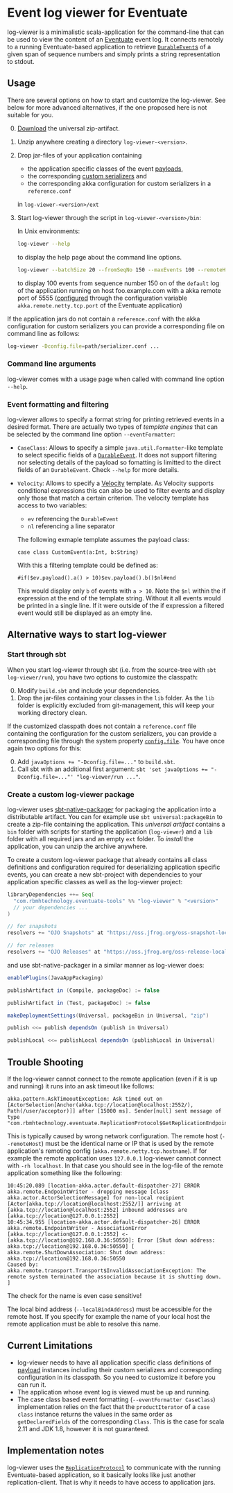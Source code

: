 Event log viewer for Eventuate
==============================

log-viewer is a minimalistic scala-application for the command-line that can be used to view the
content of an [Eventuate](https://github.com/RBMHTechnology/eventuate) event log. It connects remotely to a running
Eventuate-based application to retrieve 
[`DurableEvent`s](http://rbmhtechnology.github.io/eventuate/latest/api/index.html#com.rbmhtechnology.eventuate.DurableEvent)
of a given span of sequence numbers and simply prints a string representation to stdout.

Usage
-----

There are several options on how to start and customize the log-viewer. See below for more 
advanced alternatives, if the one proposed here is not suitable for you.

0. [Download](https://oss.jfrog.org/oss-snapshot-local/com/rbmhtechnology/eventuate-tools/log-viewer/) the universal zip-artifact.

0. Unzip anywhere creating a directory `log-viewer-<version>`.

0. Drop jar-files of your application containing
 
   - the application specific classes of the event 
     [payloads](http://rbmhtechnology.github.io/eventuate/latest/api/index.html#com.rbmhtechnology.eventuate.DurableEvent@payload:Any),
   - the corresponding
     [custom serializers](http://rbmhtechnology.github.io/eventuate/reference/event-sourcing.html#custom-event-serialization) and
   - the corresponding akka configuration for custom serializers in a `reference.conf`
   
   in `log-viewer-<version>/ext`
   
0. Start log-viewer through the script in `log-viewer-<version>/bin`:
   
   In Unix environments:
   ```bash
   log-viewer --help
   ```
   to display the help page about the command line options.
   ```bash
   log-viewer --batchSize 20 --fromSeqNo 150 --maxEvents 100 --remoteHost foo.example.com --remotePort 5555
   ```
   to display 100 events from sequence number 150 on of the `default` log of the application running 
   on host foo.example.com with a akka remote port of 5555
   ([configured](http://doc.akka.io/docs/akka/2.4.1/scala/remoting.html#Preparing_your_ActorSystem_for_Remoting)
   through the configuration variable `akka.remote.netty.tcp.port` of the Eventuate application)

If the application jars do not contain a `reference.conf` with the akka configuration for custom serializers
you can provide a corresponding file on command line as follows:

```bash
log-viewer -Dconfig.file=path/serializer.conf ...
```

### Command line arguments

log-viewer comes with a usage page when called with command line option `--help`.

### Event formatting and filtering

log-viewer allows to specify a format string for printing retrieved events in a desired 
format. There are actually two types of _template engines_ that can be selected by the command 
line option `--eventFormatter`:

- `CaseClass`: Allows to specify a simple `java.util.Formatter`-like template to 
  select specific fields of a 
  [`DurableEvent`](http://rbmhtechnology.github.io/eventuate/latest/api/index.html#com.rbmhtechnology.eventuate.DurableEvent).
  It does not support filtering nor selecting details of the payload so fomatting is limitted to 
  the direct fields of an `DurableEvent`. Check `--help` for more details.
  
- `Velocity`: Allows to specify a 
  [Velocity](http://velocity.apache.org/engine/1.7/user-guide.html) template. As Velocity 
  supports conditional expressions this can also be used to filter events and display only those 
  that match a certain criterion. The velocity template has access to two variables:
  
  - `ev` referencing the `DurableEvent`
  - `nl` referencing a line separator
  
  The following exmaple template assumes the payload class:
  ```
  case class CustomEvent(a:Int, b:String)
  ```
  With this a filtering template could be defined as:
  ```
  #if($ev.payload().a() > 10)$ev.payload().b()$nl#end
  ``` 
  This would display only `b` of events with
  `a > 10`. Note the `$nl` within the if expression at the end of the template string. Without it
  all events would be printed in a single line. If it were outside of the if expression a filtered 
  event would still be displayed as an empty line.

Alternative ways to start log-viewer
-------------------------------------------

### Start through sbt

When you start log-viewer through sbt (i.e. from the source-tree with `sbt log-viewer/run`), you have two options to customize the classpath:

0. Modify `build.sbt` and include your dependencies.
0. Drop the jar-files containing your classes in the `lib` folder. As the `lib` folder is explicitly excluded from
   git-management, this will keep your working directory clean.
   
If the customized classpath does not contain a `reference.conf` file containing the
configuration for the custom serializers, you can provide a corresponding file through the system property 
[`config.file`](https://github.com/typesafehub/config#standard-behavior). You have once again two options for this:

0. Add `javaOptions += "-Dconfig.file=..."` to `build.sbt`.
0. Call sbt with an additional first argument: `sbt 'set javaOptions += "-Dconfig.file=..."' "log-viewer/run ..."`.

### Create a custom log-viewer package

log-viewer uses [sbt-native-packager](https://github.com/sbt/sbt-native-packager) for packaging
the application into a distributable artifact. You can for example use `sbt universal:packageBin` to 
create a zip-file containing the application. This *universal artifact* contains a `bin` folder with
scripts for starting the application (`log-viewer`) and a `lib` folder with all required jars and an empty `ext` folder.
To _install_ the application, you can unzip the archive anywhere.

To create a custom log-viewer package that already contains all class definitions and 
configuration required for deserializing application specific events, you can create a new sbt-project 
with dependencies to your application specific classes as well as the log-viewer project:

```scala
libraryDependencies ++= Seq(
  "com.rbmhtechnology.eventuate-tools" %% "log-viewer" % "<version>"
  // your dependencies ...
)

// for snapshots
resolvers += "OJO Snapshots" at "https://oss.jfrog.org/oss-snapshot-local"

// for releases
resolvers += "OJO Releases" at "https://oss.jfrog.org/oss-release-local"
```

and use sbt-native-packager in a similar manner as log-viewer does:

```scala
enablePlugins(JavaAppPackaging)

publishArtifact in (Compile, packageDoc) := false

publishArtifact in (Test, packageDoc) := false

makeDeploymentSettings(Universal, packageBin in Universal, "zip")

publish <<= publish dependsOn (publish in Universal)

publishLocal <<= publishLocal dependsOn (publishLocal in Universal)
```


Trouble Shooting
----------------

If the log-viewer cannot connect to the remote application (even if it is up and running) it 
runs into an ask timeout like follows:
    
```
akka.pattern.AskTimeoutException: Ask timed out on [ActorSelection[Anchor(akka.tcp://location@localhost:2552/), Path(/user/acceptor)]] after [15000 ms]. Sender[null] sent message of type "com.rbmhtechnology.eventuate.ReplicationProtocol$GetReplicationEndpointInfo$".
```

This is typically caused by wrong network configuration. The remote host (`--remoteHost`) must be
the identical name or IP that is used by the remote application's remoting config 
(`akka.remote.netty.tcp.hostname`). If for example the remote application uses `127.0.0.1` 
log-viewer cannot connect with `-rh localhost`. In that case you should see in the log-file of 
the remote application something like the following:

```
10:45:20.089 [location-akka.actor.default-dispatcher-27] ERROR akka.remote.EndpointWriter - dropping message [class akka.actor.ActorSelectionMessage] for non-local recipient [Actor[akka.tcp://location@localhost:2552/]] arriving at [akka.tcp://location@localhost:2552] inbound addresses are [akka.tcp://location@127.0.0.1:2552]
10:45:34.955 [location-akka.actor.default-dispatcher-26] ERROR akka.remote.EndpointWriter - AssociationError [akka.tcp://location@127.0.0.1:2552] <- [akka.tcp://location@192.168.0.36:50550]: Error [Shut down address: akka.tcp://location@192.168.0.36:50550] [
akka.remote.ShutDownAssociation: Shut down address: akka.tcp://location@192.168.0.36:50550
Caused by: akka.remote.transport.Transport$InvalidAssociationException: The remote system terminated the association because it is shutting down.
]
```

The check for the name is even case sensitive!

The local bind address (`--localBindAddress`) must be accessible for the remote host. If you 
specify for example the name of your local host the remote application must be able to resolve this 
name.  
  
  

Current Limitations
-------------------

- log-viewer needs to have all application specific class definitions of
  [payload](http://rbmhtechnology.github.io/eventuate/latest/api/index.html#com.rbmhtechnology.eventuate.DurableEvent@payload:Any)
  instances including their custom serializers and corresponding configuration in its classpath.
  So you need to customize it before you can run it.
- The application whose event log is viewed must be up and running.
- The case class based event formatting (`--eventFormatter CaseClass`) implementation relies on the fact that the `productIterator` of a `case class`
  instance returns the values in the same order as `getDeclaredFields` of the corresponding `Class`.
  This is the case for scala 2.11 and JDK 1.8, however it is not guaranteed.

Implementation notes
--------------------

log-viewer uses the 
[`ReplicationProtocol`](http://rbmhtechnology.github.io/eventuate/latest/api/index.html#com.rbmhtechnology.eventuate.ReplicationProtocol$)
to communicate with the running Eventuate-based application, so it basically looks like just another replication-client.
That is why it needs to have access to application jars.

